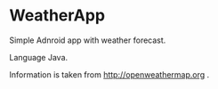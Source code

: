 # WeatherApp

Simple Adnroid app with weather forecast.

Language Java.

Information is taken from http://openweathermap.org .

